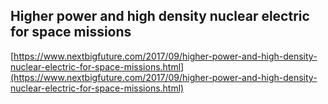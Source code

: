 ## Higher power and high density nuclear electric for space missions
  
  [https://www.nextbigfuture.com/2017/09/higher-power-and-high-density-nuclear-electric-for-space-missions.html](https://www.nextbigfuture.com/2017/09/higher-power-and-high-density-nuclear-electric-for-space-missions.html)